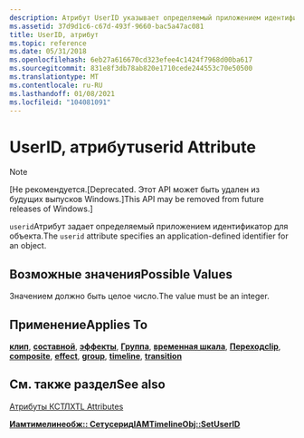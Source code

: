 ```yaml
---
description: Атрибут UserID указывает определяемый приложением идентификатор для объекта.
ms.assetid: 37d9d1c6-c67d-493f-9660-bac5a47ac081
title: UserID, атрибут
ms.topic: reference
ms.date: 05/31/2018
ms.openlocfilehash: 6eb27a616670cd323efee4c1424f7968d00ba617
ms.sourcegitcommit: 831e8f3db78ab820e1710cede244553c70e50500
ms.translationtype: MT
ms.contentlocale: ru-RU
ms.lasthandoff: 01/08/2021
ms.locfileid: "104081091"
---
```

# <a name="userid-attribute"></a><span data-ttu-id="9192e-103">UserID, атрибут</span><span class="sxs-lookup"><span data-stu-id="9192e-103">userid Attribute</span></span>

> [!Note]  
> <span data-ttu-id="9192e-104">\[Не рекомендуется.</span><span class="sxs-lookup"><span data-stu-id="9192e-104">\[Deprecated.</span></span> <span data-ttu-id="9192e-105">Этот API может быть удален из будущих выпусков Windows.\]</span><span class="sxs-lookup"><span data-stu-id="9192e-105">This API may be removed from future releases of Windows.\]</span></span>

 

<span data-ttu-id="9192e-106">`userid`Атрибут задает определяемый приложением идентификатор для объекта.</span><span class="sxs-lookup"><span data-stu-id="9192e-106">The `userid` attribute specifies an application-defined identifier for an object.</span></span>

## <a name="possible-values"></a><span data-ttu-id="9192e-107">Возможные значения</span><span class="sxs-lookup"><span data-stu-id="9192e-107">Possible Values</span></span>

<span data-ttu-id="9192e-108">Значением должно быть целое число.</span><span class="sxs-lookup"><span data-stu-id="9192e-108">The value must be an integer.</span></span>

## <a name="applies-to"></a><span data-ttu-id="9192e-109">Применение</span><span class="sxs-lookup"><span data-stu-id="9192e-109">Applies To</span></span>

<span data-ttu-id="9192e-110">[**клип**](clip-element.md), [**составной**](composite-element.md), [**эффекты**](effect-element.md), [**Группа**](group-element.md), [**временная шкала**](timeline-element.md), [**Переход**](transition-element.md)</span><span class="sxs-lookup"><span data-stu-id="9192e-110">[**clip**](clip-element.md), [**composite**](composite-element.md), [**effect**](effect-element.md), [**group**](group-element.md), [**timeline**](timeline-element.md), [**transition**](transition-element.md)</span></span>

## <a name="see-also"></a><span data-ttu-id="9192e-111">См. также раздел</span><span class="sxs-lookup"><span data-stu-id="9192e-111">See also</span></span>

<dl> <dt>

[<span data-ttu-id="9192e-112">Атрибуты КСТЛ</span><span class="sxs-lookup"><span data-stu-id="9192e-112">XTL Attributes</span></span>](xtl-attributes.md)
</dt> <dt>

[<span data-ttu-id="9192e-113">**Иамтимелинеобж:: Сетусерид**</span><span class="sxs-lookup"><span data-stu-id="9192e-113">**IAMTimelineObj::SetUserID**</span></span>](iamtimelineobj-setuserid.md)
</dt> </dl>

 

 



